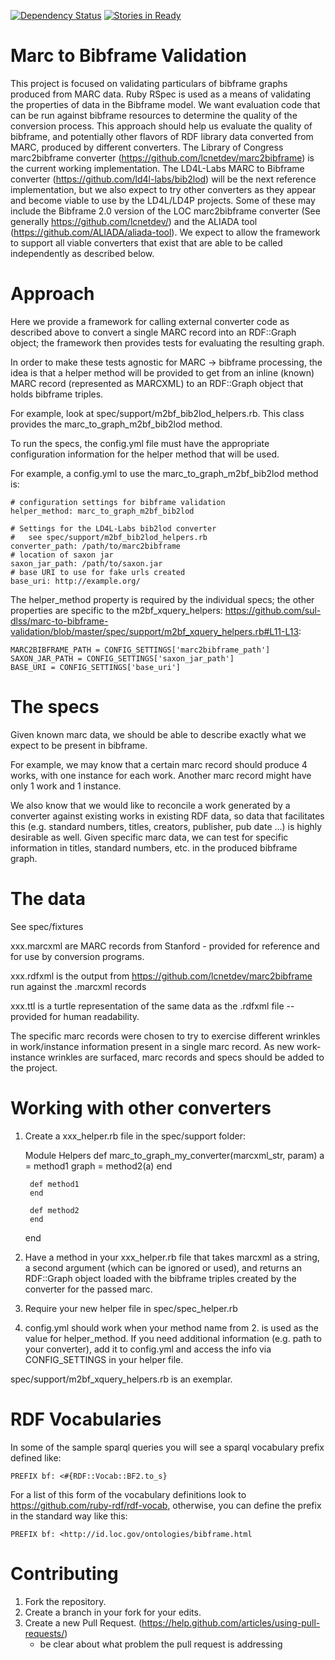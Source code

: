 [![Dependency Status](https://gemnasium.com/ld4l-labs/marc2rdf-validator.svg)](https://gemnasium.com/ld4l-labs/marc2rdf-validator)
[![Stories in Ready](https://badge.waffle.io/ld4l-labs/marc2rdf-validator.png?label=ready&title=Ready)](http://waffle.io/ld4l-labs/marc2rdf-validator)

# Marc to Bibframe Validation

This project is focused on validating particulars of bibframe graphs produced from MARC data.  Ruby RSpec is used as a means of validating the properties of data in the Bibframe model.  We want evaluation code that can be run against bibframe resources to determine the quality of the conversion process.
This approach should help us evaluate the quality of bibframe, and potentially other flavors of RDF library data converted from MARC, produced by different converters. The Library of Congress marc2bibframe converter (https://github.com/lcnetdev/marc2bibframe) is the current working implementation. The LD4L-Labs MARC to Bibframe converter (https://github.com/ld4l-labs/bib2lod) will be the next reference implementation, but we also expect to try other converters as they appear and become viable to use by the LD4L/LD4P projects. Some of these may include the Bibframe 2.0 version of the LOC marc2bibframe converter (See generally https://github.com/lcnetdev/) and the ALIADA tool (https://github.com/ALIADA/aliada-tool).  We expect to allow the framework to support all viable converters that exist that are able to be called independently as described below.

# Approach
Here we provide a framework for calling external converter code as described above to convert a single MARC record into an RDF::Graph object; the framework then provides tests for evaluating the resulting graph.

In order to make these tests agnostic for MARC -> bibframe processing, the idea is that a helper method will be provided to get from an inline (known) MARC record (represented as MARCXML) to an RDF::Graph object that holds bibframe triples.

For example, look at spec/support/m2bf_bib2lod_helpers.rb.  This class provides the marc_to_graph_m2bf_bib2lod method.

To run the specs, the config.yml file must have the appropriate configuration information for the helper method that will be used.

For example, a config.yml to use the marc_to_graph_m2bf_bib2lod method is:

    # configuration settings for bibframe validation
    helper_method: marc_to_graph_m2bf_bib2lod

    # Settings for the LD4L-Labs bib2lod converter
    #   see spec/support/m2bf_bib2lod_helpers.rb
    converter_path: /path/to/marc2bibframe
    # location of saxon jar
    saxon_jar_path: /path/to/saxon.jar
    # base URI to use for fake urls created
    base_uri: http://example.org/

The helper_method property is required by the individual specs;  the other properties are specific to the m2bf_xquery_helpers: https://github.com/sul-dlss/marc-to-bibframe-validation/blob/master/spec/support/m2bf_xquery_helpers.rb#L11-L13:

    MARC2BIBFRAME_PATH = CONFIG_SETTINGS['marc2bibframe_path']
    SAXON_JAR_PATH = CONFIG_SETTINGS['saxon_jar_path']
    BASE_URI = CONFIG_SETTINGS['base_uri']


# The specs

Given known marc data, we should be able to describe exactly what we expect to be present in bibframe.

For example, we may know that a certain marc record should produce 4 works, with one instance for each work.  Another marc record might have only 1 work and 1 instance.

We also know that we would like to reconcile a work generated by a converter against existing works in existing RDF data, so data that facilitates this (e.g. standard numbers, titles, creators, publisher, pub date ...) is highly desirable as well.  Given specific marc data, we can test for specific information in titles, standard numbers, etc. in the produced bibframe graph.

# The data

See spec/fixtures

xxx.marcxml are MARC records from Stanford - provided for reference and for use by conversion programs.

xxx.rdfxml is the output from https://github.com/lcnetdev/marc2bibframe run against the .marcxml records

xxx.ttl is a turtle representation of the same data as the .rdfxml file -- provided for human readability.

The specific marc records were chosen to try to exercise different wrinkles in work/instance information present in a single marc record.  As new work-instance wrinkles are surfaced, marc records and specs should be added to the project.

# Working with other converters

1. Create a xxx_helper.rb file in the spec/support folder:

    Module Helpers
        def marc_to_graph_my_converter(marcxml_str, param)
          a = method1
          graph = method2(a)
        end

        def method1
        end

        def method2
        end
    end

2. Have a method in your xxx_helper.rb file that takes marcxml as a string, a second argument (which can be ignored or used), and returns an RDF::Graph object loaded with the bibframe triples created by the converter for the passed marc.
3. Require your new helper file in spec/spec_helper.rb
4. config.yml should work when your method name from 2. is used as the value for helper_method.  If you need additional information (e.g. path to your converter), add it to config.yml and access the info via CONFIG_SETTINGS in your helper file.

spec/support/m2bf_xquery_helpers.rb is an exemplar.

# RDF Vocabularies
In some of the sample sparql queries you will see a sparql vocabulary prefix defined like:

`PREFIX bf: <#{RDF::Vocab::BF2.to_s}`

For a list of this form of the vocabulary definitions look to https://github.com/ruby-rdf/rdf-vocab, otherwise, you can define the prefix in the standard way like this:

`PREFIX bf: <http://id.loc.gov/ontologies/bibframe.html`

# Contributing

1. Fork the repository.
2. Create a branch in your fork for your edits.
3. Create a new Pull Request.  (https://help.github.com/articles/using-pull-requests/)
    - be clear about what problem the pull request is addressing
